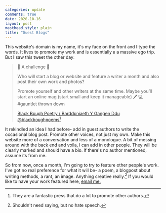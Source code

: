 ```yaml
---
categories: update
comments: true
date: 2020-10-16
layout: post
masthead_style: plain
title: "Guest Blogs"
---
```


This website's domain is my name, it's my face on the front and I type the words. It lives to promote my work and is essentially a a massive ego trip. But I saw this tweet the other day:
>🌟 A challenge 🌟
>
> Who will start a blog or website and feature a writer a month and also post their own work and photos?
>
> Promote yourself and other writers at the same time. Maybe you’ll start an online mag (start small and keep it manageable)  🖊 💻 #gauntlet thrown down
>
> [Black Bough Poetry / Barddoniaeth Y Gangen Ddu @blackboughpoems](https://twitter.com/blackboughpoems/status/1316511381198442498?s=03)[^1]

It rekindled an idea I had before- add in guest authors to write the occasional blog post. Promote other voices, not just my own. Make this website more of a conversation and less of a monologue. A bit of messing around with the back end and voila, I can add in other people. They will be clearly marked and should have a bio. If there's no author mentioned, assume its from me.

So from now, once a month, I'm going to try to feature other people's work. I've got no real preference for what it will be- a poem, a blogpost about writing methods, a rant, an image. Anything creative really.[^2] If you would like to have your work featured here, [email me.](mailto:contact@davidralphlewis.co.uk)

[^1]: They are a fantastic press that do a lot to promote other authors.
[^2]: Shouldn't need saying, but no hate speech.
